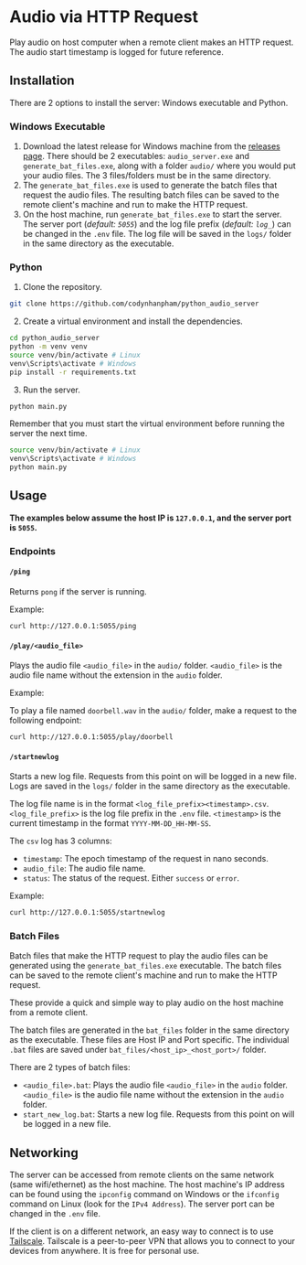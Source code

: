 # Audio via HTTP Request

Play audio on host computer when a remote client makes an HTTP request. The audio start timestamp is logged for future reference.

## Installation
There are 2 options to install the server: Windows executable and Python.

### Windows Executable
1. Download the latest release for Windows machine from the [releases page](https://github.com/codynhanpham/python_audio_server/releases/). There should be 2 executables: `audio_server.exe` and `generate_bat_files.exe`, along with a folder `audio/` where you would put your audio files. The 3 files/folders must be in the same directory.
2. The `generate_bat_files.exe` is used to generate the batch files that request the audio files. The resulting batch files can be saved to the remote client's machine and run to make the HTTP request. 
3. On the host machine, run `generate_bat_files.exe` to start the server. The server port (*default: `5055`*) and the log file prefix (*default: `log_`*) can be changed in the `.env` file. The log file will be saved in the `logs/` folder in the same directory as the executable.

### Python
1. Clone the repository.
```bash
git clone https://github.com/codynhanpham/python_audio_server
```
2. Create a virtual environment and install the dependencies.
```bash
cd python_audio_server
python -m venv venv
source venv/bin/activate # Linux
venv\Scripts\activate # Windows
pip install -r requirements.txt
```
3. Run the server.
```bash
python main.py
```
Remember that you must start the virtual environment before running the server the next time.
```bash
source venv/bin/activate # Linux
venv\Scripts\activate # Windows
python main.py
```

## Usage

**The examples below assume the host IP is `127.0.0.1`, and the server port is `5055`.**

### Endpoints
#### `/ping`
Returns `pong` if the server is running.

Example:
```bash
curl http://127.0.0.1:5055/ping
```

#### `/play/<audio_file>`
Plays the audio file `<audio_file>` in the `audio/` folder. `<audio_file>` is the audio file name without the extension in the `audio` folder.

Example:

To play a file named `doorbell.wav` in the `audio/` folder, make a request to the following endpoint:

```bash
curl http://127.0.0.1:5055/play/doorbell
```

#### `/startnewlog`
Starts a new log file. Requests from this point on will be logged in a new file. Logs are saved in the `logs/` folder in the same directory as the executable.

The log file name is in the format `<log_file_prefix><timestamp>.csv`. `<log_file_prefix>` is the log file prefix in the `.env` file. `<timestamp>` is the current timestamp in the format `YYYY-MM-DD_HH-MM-SS`.

The `csv` log has 3 columns:
- `timestamp`: The epoch timestamp of the request in nano seconds.
- `audio_file`: The audio file name.
- `status`: The status of the request. Either `success` or `error`.

Example:
```bash
curl http://127.0.0.1:5055/startnewlog
```

### Batch Files
Batch files that make the HTTP request to play the audio files can be generated using the `generate_bat_files.exe` executable. The batch files can be saved to the remote client's machine and run to make the HTTP request.

These provide a quick and simple way to play audio on the host machine from a remote client.

The batch files are generated in the `bat_files` folder in the same directory as the executable. These files are Host IP and Port specific. The individual `.bat` files are saved under `bat_files/<host_ip>_<host_port>/` folder.

There are 2 types of batch files:
- `<audio_file>.bat`: Plays the audio file `<audio_file>` in the `audio` folder. `<audio_file>` is the audio file name without the extension in the `audio` folder.
- `start_new_log.bat`: Starts a new log file. Requests from this point on will be logged in a new file.

## Networking
The server can be accessed from remote clients on the same network (same wifi/ethernet) as the host machine. The host machine's IP address can be found using the `ipconfig` command on Windows or the `ifconfig` command on Linux (look for the `IPv4 Address`). The server port can be changed in the `.env` file.

If the client is on a different network, an easy way to connect is to use [Tailscale](https://tailscale.com/). Tailscale is a peer-to-peer VPN that allows you to connect to your devices from anywhere. It is free for personal use.